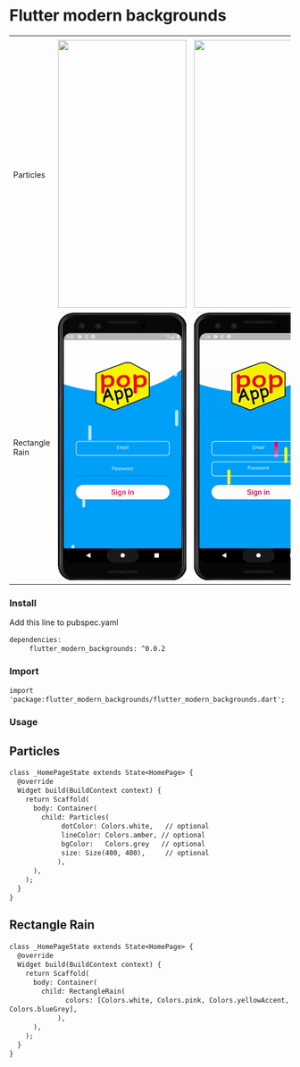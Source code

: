 # Flutter modern backgrounds


<table>
  <tr>
    <td></td>
    <td></td>
    <td></td>
  </tr>
  <tr>
    <td>Particles</td>
    <td><img src="https://github.com/studioidan/flutter_modern_backgrounds/blob/master/art/particles1.gif" width=230 height=480></td>
    <td><img src="https://github.com/studioidan/flutter_modern_backgrounds/blob/master/art/particles2.gif" width=230 height=480></td>
  </tr>
  <tr>
    <td>Rectangle Rain</td>
    <td><img src="https://github.com/studioidan/flutter_modern_backgrounds/blob/master/art/rectangle-rain2.gif" width=230 height=480></td>
    <td><img src="https://github.com/studioidan/flutter_modern_backgrounds/blob/master/art/rectangle-rain1.gif" width=230 height=480></td>
  </tr>
 </table>


### Install

Add this line to pubspec.yaml

```
dependencies:
     flutter_modern_backgrounds: ^0.0.2
```


### Import
```
import 'package:flutter_modern_backgrounds/flutter_modern_backgrounds.dart';

```

### Usage

## Particles
```
class _HomePageState extends State<HomePage> {
  @override
  Widget build(BuildContext context) {
    return Scaffold(
      body: Container(
        child: Particles(
             dotColor: Colors.white,   // optional
             lineColor: Colors.amber, // optional
             bgColor:   Colors.grey   // optional
             size: Size(400, 400),     // optional
            ),
      ),
    );
  }
}
```

## Rectangle Rain
```
class _HomePageState extends State<HomePage> {
  @override
  Widget build(BuildContext context) {
    return Scaffold(
      body: Container(
        child: RectangleRain(
              colors: [Colors.white, Colors.pink, Colors.yellowAccent, Colors.blueGrey],
            ),
      ),
    );
  }
}
```

